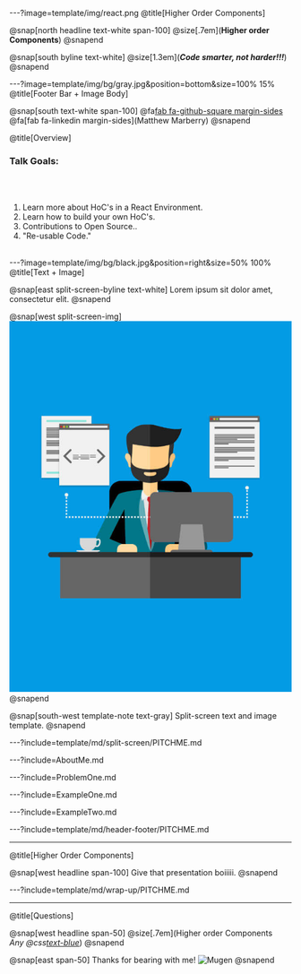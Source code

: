 ---?image=template/img/react.png
@title[Higher Order Components]

@snap[north headline text-white span-100]
@size[.7em](**Higher order Components**)
@snapend

@snap[south byline text-white]
@size[1.3em](***Code smarter, not harder!!!***)
@snapend

---?image=template/img/bg/gray.jpg&position=bottom&size=100% 15%
@title[Footer Bar + Image Body]

@snap[south text-white span-100]
@fa[fab fa-github-square margin-sides](marberrym)
@fa[fab fa-linkedin margin-sides](Matthew Marberry)
@snapend

@title[Overview]

### Talk Goals:

<br><br>

1. Learn more about HoC's in a React Environment.
1. Learn how to build your own HoC's.
1. Contributions to Open Source..
1. "Re-usable Code."
<br><br>

---?image=template/img/bg/black.jpg&position=right&size=50% 100%
@title[Text + Image]

@snap[east split-screen-byline text-white]
Lorem ipsum sit dolor amet, consectetur elit.
@snapend

@snap[west split-screen-img]
![DEVELOPER](template/img/developer.jpg)
@snapend

@snap[south-west template-note text-gray]
Split-screen text and image template.
@snapend

---?include=template/md/split-screen/PITCHME.md

---?include=AboutMe.md

---?include=ProblemOne.md

---?include=ExampleOne.md

---?include=ExampleTwo.md

---?include=template/md/header-footer/PITCHME.md

---
@title[Higher Order Components]

@snap[west headline span-100]
Give that presentation boiiiii.
@snapend

---?include=template/md/wrap-up/PITCHME.md

---
@title[Questions]

@snap[west headline span-50]
@size[.7em](Higher order Components<br>*Any @css[text-blue](Questions?)*)
@snapend

@snap[east span-50]
Thanks for bearing with me!
![Mugen](https://i.imgur.com/ExwkFJR.gif)
@snapend
